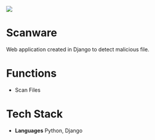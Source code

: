 ![](http://ForTheBadge.com/images/badges/made-with-python.svg)

# Scanware

Web application created in Django to detect malicious file.

# Functions

- Scan Files

# Tech Stack
- **Languages** Python, Django 
